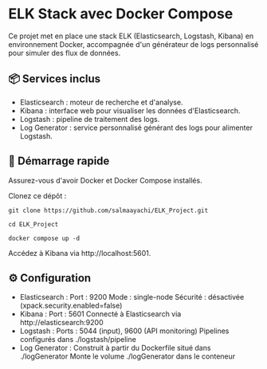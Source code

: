 # ELK Stack avec Docker Compose
Ce projet met en place une stack ELK (Elasticsearch, Logstash, Kibana) en environnement Docker, accompagnée d'un générateur de logs personnalisé pour simuler des flux de données.

## 📦 Services inclus
- Elasticsearch : moteur de recherche et d'analyse.
- Kibana : interface web pour visualiser les données d'Elasticsearch.
- Logstash : pipeline de traitement des logs.
- Log Generator : service personnalisé générant des logs pour alimenter Logstash.​


## 🚀 Démarrage rapide
Assurez-vous d'avoir Docker et Docker Compose installés.​

Clonez ce dépôt :​
```
git clone https://github.com/salmaayachi/ELK_Project.git
```
```
cd ELK_Project
```
```
docker compose up -d
```
Accédez à Kibana via http://localhost:5601.​

## ⚙️ Configuration
- Elasticsearch :
Port : 9200
Mode : single-node
Sécurité : désactivée (xpack.security.enabled=false)​
- Kibana :
Port : 5601
Connecté à Elasticsearch via http://elasticsearch:9200​
- Logstash :
Ports : 5044 (input), 9600 (API monitoring)
Pipelines configurés dans ./logstash/pipeline​
- Log Generator :
Construit à partir du Dockerfile situé dans ./logGenerator
Monte le volume ./logGenerator dans le conteneur​



